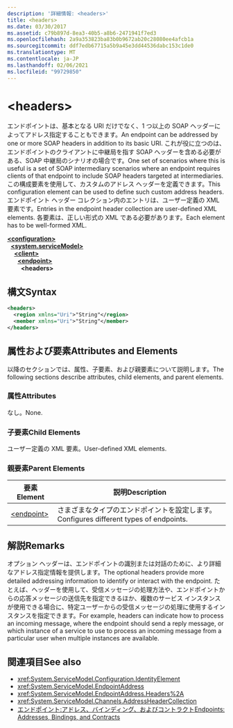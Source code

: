 ```yaml
---
description: '詳細情報: <headers>'
title: <headers>
ms.date: 03/30/2017
ms.assetid: c79b897d-8ea3-40b5-a8b6-2471941f7ed3
ms.openlocfilehash: 2a9a353823ba83b0b9672ab20c28080ee4afcb1a
ms.sourcegitcommit: ddf7edb67715a5b9a45e3dd44536dabc153c1de0
ms.translationtype: MT
ms.contentlocale: ja-JP
ms.lasthandoff: 02/06/2021
ms.locfileid: "99729850"
---
```

# \<headers>

<span data-ttu-id="5f64e-102">エンドポイントは、基本となる URI だけでなく、1 つ以上の SOAP ヘッダーによってアドレス指定することもできます。</span><span class="sxs-lookup"><span data-stu-id="5f64e-102">An endpoint can be addressed by one or more SOAP headers in addition to its basic URI.</span></span> <span data-ttu-id="5f64e-103">これが役に立つのは、エンドポイントのクライアントに中継局を指す SOAP ヘッダーを含める必要がある、SOAP 中継局のシナリオの場合です。</span><span class="sxs-lookup"><span data-stu-id="5f64e-103">One set of scenarios where this is useful is a set of SOAP intermediary scenarios where an endpoint requires clients of that endpoint to include SOAP headers targeted at intermediaries.</span></span> <span data-ttu-id="5f64e-104">この構成要素を使用して、カスタムのアドレス ヘッダーを定義できます。</span><span class="sxs-lookup"><span data-stu-id="5f64e-104">This configuration element can be used to define such custom address headers.</span></span> <span data-ttu-id="5f64e-105">エンドポイント ヘッダー コレクション内のエントリは、ユーザー定義の XML 要素です。</span><span class="sxs-lookup"><span data-stu-id="5f64e-105">Entries in the endpoint header collection are user-defined XML elements.</span></span> <span data-ttu-id="5f64e-106">各要素は、正しい形式の XML である必要があります。</span><span class="sxs-lookup"><span data-stu-id="5f64e-106">Each element has to be well-formed XML.</span></span>  
  
[**\<configuration>**](../configuration-element.md)\
&nbsp;&nbsp;[**\<system.serviceModel>**](system-servicemodel.md)\
&nbsp;&nbsp;&nbsp;&nbsp;[**\<client>**](client.md)\
&nbsp;&nbsp;&nbsp;&nbsp;&nbsp;&nbsp;[**\<endpoint>**](endpoint-of-client.md)\
&nbsp;&nbsp;&nbsp;&nbsp;&nbsp;&nbsp;&nbsp;&nbsp;**\<headers>**  
  
## <a name="syntax"></a><span data-ttu-id="5f64e-107">構文</span><span class="sxs-lookup"><span data-stu-id="5f64e-107">Syntax</span></span>  
  
```xml  
<headers>
  <region xmlns="Uri">"String"</region>
  <member xmlns="Uri">"String"</member>
</headers>
```  
  
## <a name="attributes-and-elements"></a><span data-ttu-id="5f64e-108">属性および要素</span><span class="sxs-lookup"><span data-stu-id="5f64e-108">Attributes and Elements</span></span>  

 <span data-ttu-id="5f64e-109">以降のセクションでは、属性、子要素、および親要素について説明します。</span><span class="sxs-lookup"><span data-stu-id="5f64e-109">The following sections describe attributes, child elements, and parent elements.</span></span>  
  
### <a name="attributes"></a><span data-ttu-id="5f64e-110">属性</span><span class="sxs-lookup"><span data-stu-id="5f64e-110">Attributes</span></span>  

 <span data-ttu-id="5f64e-111">なし。</span><span class="sxs-lookup"><span data-stu-id="5f64e-111">None.</span></span>  
  
### <a name="child-elements"></a><span data-ttu-id="5f64e-112">子要素</span><span class="sxs-lookup"><span data-stu-id="5f64e-112">Child Elements</span></span>  

 <span data-ttu-id="5f64e-113">ユーザー定義の XML 要素。</span><span class="sxs-lookup"><span data-stu-id="5f64e-113">User-defined XML elements.</span></span>  
  
### <a name="parent-elements"></a><span data-ttu-id="5f64e-114">親要素</span><span class="sxs-lookup"><span data-stu-id="5f64e-114">Parent Elements</span></span>  
  
|<span data-ttu-id="5f64e-115">要素</span><span class="sxs-lookup"><span data-stu-id="5f64e-115">Element</span></span>|<span data-ttu-id="5f64e-116">説明</span><span class="sxs-lookup"><span data-stu-id="5f64e-116">Description</span></span>|  
|-------------|-----------------|  
|[\<endpoint>](endpoint-of-client.md)|<span data-ttu-id="5f64e-117">さまざまなタイプのエンドポイントを設定します。</span><span class="sxs-lookup"><span data-stu-id="5f64e-117">Configures different types of endpoints.</span></span>|  
  
## <a name="remarks"></a><span data-ttu-id="5f64e-118">解説</span><span class="sxs-lookup"><span data-stu-id="5f64e-118">Remarks</span></span>  

 <span data-ttu-id="5f64e-119">オプション ヘッダーは、エンドポイントの識別または対話のために、より詳細なアドレス指定情報を提供します。</span><span class="sxs-lookup"><span data-stu-id="5f64e-119">The optional headers provide more detailed addressing information to identify or interact with the endpoint.</span></span> <span data-ttu-id="5f64e-120">たとえば、ヘッダーを使用して、受信メッセージの処理方法や、エンドポイントからの応答メッセージの送信先を指定できるほか、複数のサービス インスタンスが使用できる場合に、特定ユーザーからの受信メッセージの処理に使用するインスタンスを指定できます。</span><span class="sxs-lookup"><span data-stu-id="5f64e-120">For example, headers can indicate how to process an incoming message, where the endpoint should send a reply message, or which instance of a service to use to process an incoming message from a particular user when multiple instances are available.</span></span>  
  
## <a name="see-also"></a><span data-ttu-id="5f64e-121">関連項目</span><span class="sxs-lookup"><span data-stu-id="5f64e-121">See also</span></span>

- <xref:System.ServiceModel.Configuration.IdentityElement>
- <xref:System.ServiceModel.EndpointAddress>
- <xref:System.ServiceModel.EndpointAddress.Headers%2A>
- <xref:System.ServiceModel.Channels.AddressHeaderCollection>
- [<span data-ttu-id="5f64e-122">エンドポイント:アドレス、バインディング、およびコントラクト</span><span class="sxs-lookup"><span data-stu-id="5f64e-122">Endpoints: Addresses, Bindings, and Contracts</span></span>](../../../wcf/feature-details/endpoints-addresses-bindings-and-contracts.md)
